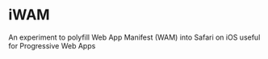 # iWAM
An experiment to polyfill Web App Manifest (WAM) into Safari on iOS useful for Progressive Web Apps
